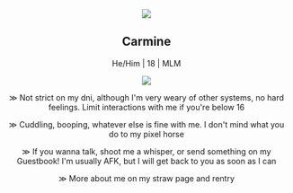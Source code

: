  <div align="center"> <img src="https://static.wikia.nocookie.net/fridaynightfunking/images/8/84/Ezgif.com-crop_%2822%29_scaled_5x_minified.gif/revision/latest/scale-to-width/360?cb=20231031232455"> </div>
 <h2 align="center"> Carmine </h2>
 <p align="center"> He/Him | 18 | MLM </p>
 
 <div align="center"> <img src="https://static.wikia.nocookie.net/fridaynightfunking/images/f/fe/Carmine_losingicon.png/revision/latest?cb=20231102233743"> </div>

<p align="center"> ≫ Not strict on my dni, although I'm very weary of other systems, no hard feelings. Limit interactions with me if you're below 16 </p>

<p align="center"> ≫ Cuddling, booping, whatever else is fine with me. I don't mind what you do to my pixel horse </p>

<p align="center"> ≫ If you wanna talk, shoot me a whisper, or send something on my Guestbook! I'm usually AFK, but I will get back to you as soon as I can </p>

<p align="center"> ≫ More about me on my straw page and rentry </p>
